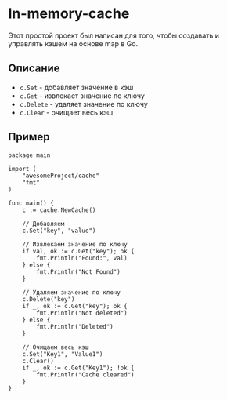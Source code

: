 # __In-memory-cache__

Этот простой проект был написан для того, чтобы создавать и управлять кэшем на основе map в Go.

## Описание

* ```c.Set``` - добавляет значение в кэш
* ```c.Get``` - извлекает значение по ключу
* ```c.Delete``` - удаляет значение по ключу
* ```c.Clear``` - очищает весь кэш

## Пример
```
package main

import (
	"awesomeProject/cache"
	"fmt"
)

func main() {
	c := cache.NewCache()

  	// Добавляем 
	c.Set("key", "value")

  	// Извлекаем значение по ключу
	if val, ok := c.Get("key"); ok {
		fmt.Println("Found:", val)
	} else {
		fmt.Println("Not Found")
	}

  	// Удаляем значение по ключу
	c.Delete("key")
	if _, ok := c.Get("key"); ok {
		fmt.Println("Not deleted")
	} else {
		fmt.Println("Deleted")
	}

  	// Очищаем весь кэш
	c.Set("Key1", "Value1")
	c.Clear()
	if _, ok := c.Get("Key1"); !ok {
		fmt.Println("Cache cleared")
	}
}
```
